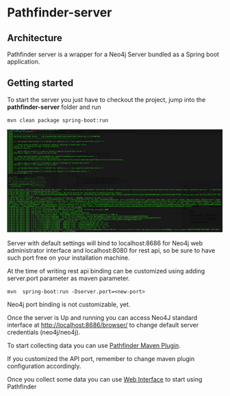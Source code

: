 # Pathfinder-server

## Architecture

Pathfinder server is a wrapper for a Neo4j Server bundled as a Spring boot application.

## Getting started

To start the server you just have to checkout the project, jump into the **pathfinder-server** folder and run

```
mvn clean package spring-boot:run
```

![Pathfinder Server Boot](../docs/images/pathfinder-server-boot.png)


Server with default settings will bind to localhost:8686 for Neo4j web administrator interface and localhost:8080 for rest api, so be sure to have such port free on your installation machine.

At the time of writing rest api binding can be customized using adding server.port parameter as maven parameter.

```
mvn  spring-boot:run -Dserver.port=<new-port>
```

Neo4j port binding is not customizable, yet.

Once the server is Up and running you can access Neo4J standard interface at <http://localhost:8686/browser/> to change default server credentials (neo4j/neo4j).

To start collecting data you can use [Pathfinder Maven Plugin](../pathfinder-maven-plugin).

If you customized the API port, remember to change maven plugin configuration accordingly.

Once you collect some data you can use [Web Interface](../pathfinder-web)  to start using Pathfinder 


[//]: # (These are reference links used in the body of this note and get stripped out when the markdown processor does its job. There is no need to format nicely because it shouldn't be seen. Thanks SO - http://stackoverflow.com/questions/4823468/store-comments-in-markdown-syntax)


   [Maven Dependency Plugin]: <https://maven.apache.org/plugins/maven-dependency-plugin/>
   [Michele Sacchetti]: <http://aroundthecode.org>
   [pathfinder-server]: <./pathfinder-server>
   [pathfinder-maven-plugin]: <./pathfinder-maven-plugin>
   [pathfinder-web]: <./pathfinder-web>



